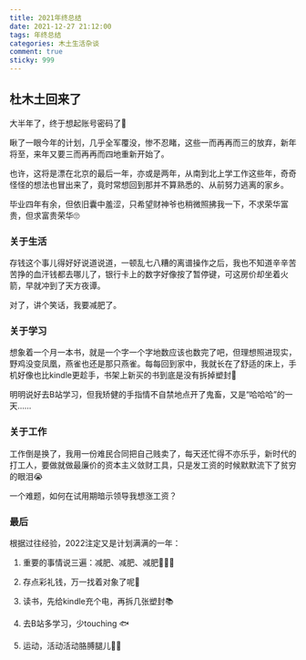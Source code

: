 ```yaml
---
title: 2021年终总结
date: 2021-12-27 21:12:00
tags: 年终总结
categories: 木土生活杂谈
comment: true
sticky: 999
---
```


## 杜木土回来了

大半年了，终于想起账号密码了🙇

瞅了一眼今年的计划，几乎全军覆没，惨不忍睹，这些一而再再而三的放弃，新年将至，来年又要三而再再而四地重新开始了。

也许，这将是漂在北京的最后一年，亦或是两年，从南到北上学工作这些年，奇奇怪怪的想法也冒出来了，竟时常想回到那并不算熟悉的、从前努力逃离的家乡。

毕业四年有余，但依旧囊中羞涩，只希望财神爷也稍微照拂我一下，不求荣华富贵，但求富贵荣华🙄

### 关于生活

存钱这个事儿得好好说道说道，一顿乱七八糟的离谱操作之后，我也不知道辛辛苦苦挣的血汗钱都去哪儿了，银行卡上的数字好像按了暂停键，可这房价却坐着火箭，早就冲到了天方夜谭。

对了，讲个笑话，我要减肥了。

### 关于学习

想象着一个月一本书，就是一个字一个字地数应该也数完了吧，但理想照进现实，野鸡没变凤凰，燕雀也还是那只燕雀。每每回到家中，我就长在了舒适的床上，手机好像也比kindle更趁手，书架上新买的书到底是没有拆掉塑封🤣

明明说好去B站学习，但我矫健的手指情不自禁地点开了鬼畜，又是“哈哈哈”的一天……

### 关于工作

工作倒是换了，我用一份难民合同把自己贱卖了，每天还忙得不亦乐乎，新时代的打工人，要做就做最廉价的资本主义敛财工具，只是发工资的时候默默流下了贫穷的眼泪😭

一个难题，如何在试用期暗示领导我想涨工资？

### 最后

根据过往经验，2022注定又是计划满满的一年：

1. 重要的事情说三遍：减肥、减肥、减肥🏃🏻‍♀️

2. 存点彩礼钱，万一找着对象了呢👰

3. 读书，先给kindle充个电，再拆几张塑封📚

4. 去B站多学习，少touching 🐟

5. 运动，活动活动胳膊腿儿🦵🏻